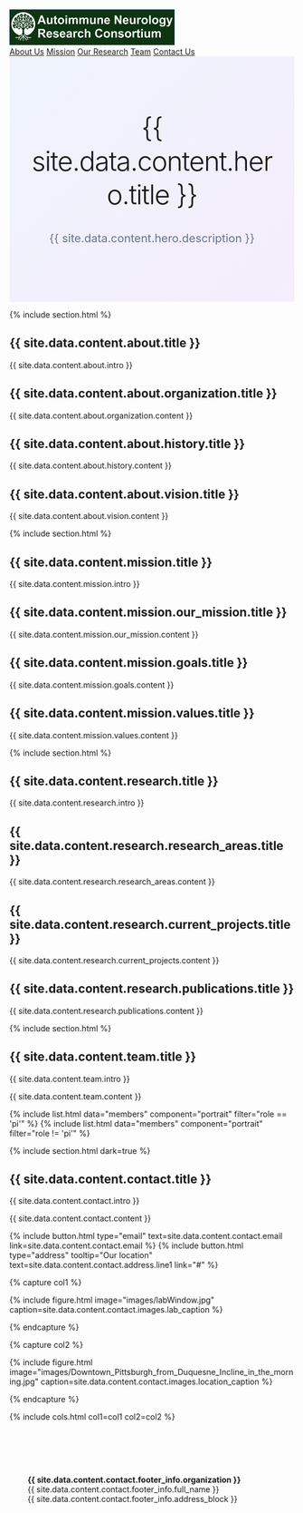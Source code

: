 ---
---

<!-- Sticky Navigation Header -->
<div class="sticky-nav" id="stickyNav">
  <a href="#" class="logo" onclick="scrollToTop(); return false;">
    <img src="images/ANRC_logo_with_text.png" alt="ANRC Logo">
  </a>
  <nav>
    <a href="#about">About Us</a>
    <a href="#mission">Mission</a>
    <a href="#research">Our Research</a>
    <a href="#team">Team</a>
    <a href="#contact">Contact Us</a>
  </nav>
</div>

<div style="padding: 6rem 2rem; text-align: center; background: linear-gradient(135deg, rgba(59, 130, 246, 0.08) 0%, rgba(147, 51, 234, 0.08) 100%);">

<h1 style="font-size: 3rem; font-weight: 300; letter-spacing: -0.03em; margin: 0 0 2rem 0; color: var(--text);">
{{ site.data.content.hero.title }}
</h1>

<div style="font-size: 1.25rem; margin: 0 auto; max-width: 600px; line-height: 1.6; color: rgba(100, 116, 139, 1); font-weight: 400;">
{{ site.data.content.hero.description }}
</div>

</div> 

{% include section.html %}

<div id="about">
<section class="section-content" markdown="1">

# {{ site.data.content.about.title }}

<div class="section-intro">
{{ site.data.content.about.intro }}
</div>

## {{ site.data.content.about.organization.title }}

{{ site.data.content.about.organization.content }}

## {{ site.data.content.about.history.title }}

{{ site.data.content.about.history.content }}

## {{ site.data.content.about.vision.title }}

{{ site.data.content.about.vision.content }}

</section>
</div>

{% include section.html %}

<div class="section-divider"></div>

<section id="mission" class="section-content" markdown="1">

# {{ site.data.content.mission.title }}

<div class="section-intro">
{{ site.data.content.mission.intro }}
</div>

## {{ site.data.content.mission.our_mission.title }}

{{ site.data.content.mission.our_mission.content }}

## {{ site.data.content.mission.goals.title }}

{{ site.data.content.mission.goals.content }}

## {{ site.data.content.mission.values.title }}

{{ site.data.content.mission.values.content }}

</section>

{% include section.html %}

<div class="section-divider"></div>

<div id="research">
<section class="section-content" markdown="1">

# {{ site.data.content.research.title }}

<div class="section-intro">
{{ site.data.content.research.intro }}
</div>

## {{ site.data.content.research.research_areas.title }}

{{ site.data.content.research.research_areas.content }}

## {{ site.data.content.research.current_projects.title }}

{{ site.data.content.research.current_projects.content }}

## {{ site.data.content.research.publications.title }}

{{ site.data.content.research.publications.content }}

</section>
</div>

{% include section.html %}

<div class="section-divider"></div>

<section id="team" class="section-content" markdown="1">

# {{ site.data.content.team.title }}

<div class="section-intro">
{{ site.data.content.team.intro }}
</div>

{{ site.data.content.team.content }}

{% include list.html data="members" component="portrait" filter="role == 'pi'" %}
{% include list.html data="members" component="portrait" filter="role != 'pi'" %}

</section>

{% include section.html dark=true %}

<div id="contact">
<section class="section-content" markdown="1">

# {{ site.data.content.contact.title }}

<div class="section-intro">
{{ site.data.content.contact.intro }}
</div>

{{ site.data.content.contact.content }}

{%
  include button.html
  type="email"
  text=site.data.content.contact.email
  link=site.data.content.contact.email
%}
{%
  include button.html
  type="address"
  tooltip="Our location"
  text=site.data.content.contact.address.line1
  link="#"
%}

{% capture col1 %}

{%
  include figure.html
  image="images/labWindow.jpg"
  caption=site.data.content.contact.images.lab_caption
%}

{% endcapture %}

{% capture col2 %}

{%
  include figure.html
  image="images/Downtown_Pittsburgh_from_Duquesne_Incline_in_the_morning.jpg"
  caption=site.data.content.contact.images.location_caption
%}

{% endcapture %}

{% include cols.html col1=col1 col2=col2 %}

<div style="margin-top: 3rem; padding: 2rem; background: rgba(255,255,255,0.1); border-radius: 8px;">

**{{ site.data.content.contact.footer_info.organization }}**  
{{ site.data.content.contact.footer_info.full_name }}  
{{ site.data.content.contact.footer_info.address_block }}  

</div>

</section>
</div>
